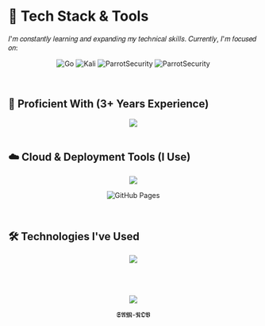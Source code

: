 # 🚀 Tech Stack & Tools

𝐼'𝑚 𝑐𝑜𝑛𝑠𝑡𝑎𝑛𝑡𝑙𝑦 𝑙𝑒𝑎𝑟𝑛𝑖𝑛𝑔 𝑎𝑛𝑑 𝑒𝑥𝑝𝑎𝑛𝑑𝑖𝑛𝑔 𝑚𝑦 𝑡𝑒𝑐ℎ𝑛𝑖𝑐𝑎𝑙 𝑠𝑘𝑖𝑙𝑙𝑠. 𝐶𝑢𝑟𝑟𝑒𝑛𝑡𝑙𝑦, 𝐼'𝑚 𝑓𝑜𝑐𝑢𝑠𝑒𝑑 𝑜𝑛:
<div align="center">

  ![Go](https://img.shields.io/badge/Go-00ADD8?style=for-the-badge&logo=go&logoColor=white)
  ![Kali](https://img.shields.io/badge/kali-1C1E24?style=for-the-badge&logo=kalilinux&logoColor=#D04A37)
  ![ParrotSecurity](https://img.shields.io/badge/parrot.os-1C1E24?style=for-the-badge&logo=parrotsecurity&logoColor=#D04A37)
  ![ParrotSecurity](https://img.shields.io/badge/pinescript-1C1E24?style=for-the-badge&logo=pinescript&logoColor=#D04A37)

</div>

<br>

## 🧠 Proficient With (3+ Years Experience)

<div align="center">
  <img src="https://skillicons.dev/icons?i=bash,react,bootstrap,html,css,vscode,bun,figma,tailwind,git,postgres,nuxt,nodejs,prisma,vue,xd,wordpress,stackoverflow,npm,mysql,md,firebase,github" />
</div>

<br>

## ☁️ Cloud & Deployment Tools (I Use)

<div align="center">
  <img src="https://skillicons.dev/icons?i=githubactions,supabase,firebase,replit,github,cloudflare,docker,gitlab,netlify" />
  <br/>
  
  ![GitHub Pages](https://img.shields.io/badge/GitHub%20Pages-121013?style=for-the-badge&logo=github&logoColor=white)
</div>

<br>

## 🛠️ Technologies I've Used

<div align="center">
  <img src="https://skillicons.dev/icons?i=react,sqlite,qt,nextjs,mongodb,linux,kali,flutter,electron,pinia,typescript" />
</div>

<br>
<br>
<br>

<div align="center">

![](https://github-readme-stats.vercel.app/api/top-langs/?username=s4mn0v&theme=dark&hide_border=false&include_all_commits=false&count_private=false&layout=compact)

𝕾𝕬𝕸-𝕹𝕺𝖁

</div>
